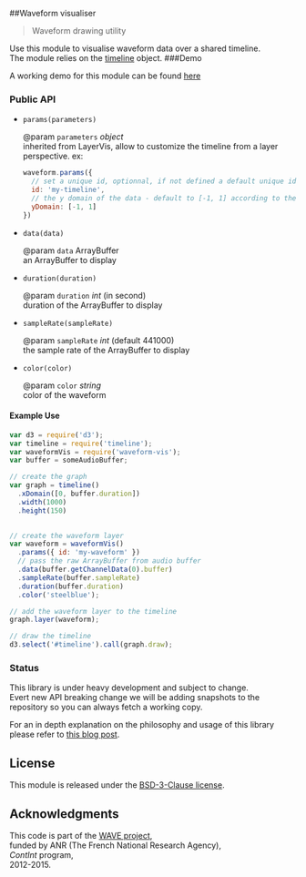 ##Waveform visualiser

> Waveform drawing utility

Use this module to visualise waveform data over a shared timeline.  
The module relies on the [timeline](https://github.com/Ircam-RnD/timeLine) object.
###Demo

A working demo for this module can be found [here](https://github.com/Ircam-RnD/waveform-vis)

### Public API

* `params(parameters)`

  @param `parameters` _object_  
  inherited from LayerVis, allow to customize the timeline from a layer perspective. ex:  

  ```javascript
  waveform.params({
    // set a unique id, optionnal, if not defined a default unique id is generated
    id: 'my-timeline',
    // the y domain of the data - default to [-1, 1] according to the domain of an audio buffer 
    yDomain: [-1, 1]
  })
  ```

* `data(data)`

  @param `data` ArrayBuffer  
  an ArrayBuffer to display

* `duration(duration)`

  @param `duration` _int_ (in second)  
  duration of the ArrayBuffer to display

* `sampleRate(sampleRate)`

  @param `sampleRate` _int_ (default 441000)  
  the sample rate of the ArrayBuffer to display

* `color(color)`

  @param `color` _string_  
  color of the waveform


#### Example Use

```javascript
var d3 = require('d3');
var timeline = require('timeline');
var waveformVis = require('waveform-vis');
var buffer = someAudioBuffer;

// create the graph
var graph = timeline()
  .xDomain([0, buffer.duration])
  .width(1000)
  .height(150)
  

// create the waveform layer
var waveform = waveformVis()
  .params({ id: 'my-waveform' })
  // pass the raw ArrayBuffer from audio buffer
  .data(buffer.getChannelData(0).buffer)
  .sampleRate(buffer.sampleRate)
  .duration(buffer.duration)
  .color('steelblue');

// add the waveform layer to the timeline
graph.layer(waveform);

// draw the timeline
d3.select('#timeline').call(graph.draw);
```

### Status

This library is under heavy development and subject to change.  
Evert new API breaking change we will be adding snapshots to the repository so you can always fetch a working copy.

For an in depth  explanation on the philosophy and usage of this library please refer to [this blog post](http://wave.ircam.fr/publications/visual-tools/).
## License
This module is released under the [BSD-3-Clause license](http://opensource.org/licenses/BSD-3-Clause).
## Acknowledgments
This code is part of the [WAVE project](http://wave.ircam.fr),  
funded by ANR (The French National Research Agency),  
_ContInt_ program,  
2012-2015.